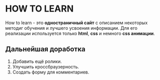 # HOW TO LEARN 

How to learn - это __одностраничный сайт__ с описанием некоторых методиг обучения и лучшего усвоения информации. 
Для его реализации используется только __html__, __css__ и немного __css анимации__. 

## Дальнейшая доработка 
1. Добавить ещё ролики.
2. Улучшить кроссбраузерность.
3. Создать форму для комментариев. 